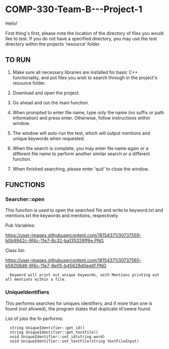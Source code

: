 # COMP-330-Team-B---Project-1

Hello!

First thing's first, please note the location of the directory of files you would like
to test. If you do not have a specified directory, you may use the test directory within
the projects 'resource' folder.

## TO RUN

1) Make sure all necessary libraries are installed for basic C++ functionality, and put files you wish to search through in the project's resource folder.

2) Download and open the project.

3) Go ahead and run the main function.

4) When prompted to enter file name, type only the name (no suffix or path information) and press enter. Otherwise, follow instructions within window.

5) The window will auto-run the test, which will output mentions and unique keywords when requested. 

6) When the search is complete, you may enter file name again or a different file name to perform another similar search or a different function.

7) When finished searching, please enter 'quit' to close the window.


## FUNCTIONS

### Searcher::open

This function is used to open the searched file and write to keyword.txt and mentions.txt the keywords and mentions, respectively.

Pub Variables:

https://user-images.githubusercontent.com/18154371/30737559-b0b9942c-9f4c-11e7-8c32-ba135326ff6e.PNG


Class list:

https://user-images.githubusercontent.com/18154371/30737565-b56208d8-9f4c-11e7-8e05-b45628d0ed4f.PNG

      Keyword will print out unique keywords, with Mentions printing out all mentions within a file.


### UniqueIdentifiers

This performs searches for uniques identifiers, and if more than one is found (not allowed), the program states that duplicate id'swere found.


List of jobs the fn performs:

      string UniqueIdentifier::get_id()
      string UniqueIdentifier::get_textFile()
      void UniqueIdentifier::set_id(string word)
      void UniqueIdentifier::set_textFile(string textFileInput)
